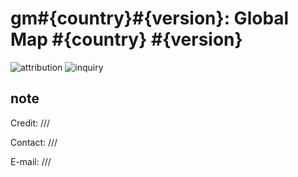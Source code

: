 # gm#{country}#{version}: Global Map #{country} #{version}
![attribution](https://globalmaps.github.io/globalmaps/attribution.png)  ![inquiry](https://globalmaps.github.io/globalmaps/inquiry.png)
## note
Credit: ///

Contact: ///

E-mail: ///
